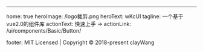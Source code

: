 ---
home: true
heroImage: /logo裁剪.png
heroText: wKcUI
tagline: 一个基于vue2.0的组件库
actionText: 快速上手 →
actionLink: /ui/components/Basic/Button/
 

 

   


  

footer: MIT Licensed | Copyright © 2018-present clayWang

